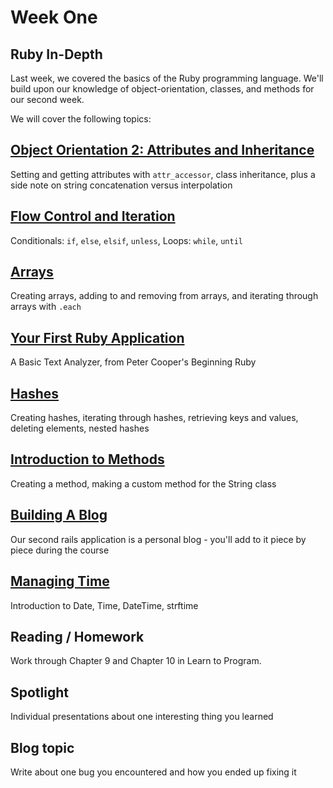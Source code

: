 # Week One

## Ruby In-Depth
Last week, we covered the basics of the Ruby programming language. We'll build upon our knowledge of object-orientation, classes, and methods for our second week.

We will cover the following topics:

## [Object Orientation 2: Attributes and Inheritance](/lessons/02_attributes_inheritance.md)
Setting and getting attributes with `attr_accessor`, class inheritance, plus a side note on string concatenation versus interpolation

## [Flow Control and Iteration](/lessons/02_conditionals_and_loops.md)
Conditionals: `if`, `else`, `elsif`, `unless`, Loops: `while`, `until`

## [Arrays](/lessons/02_arrays.md)
Creating arrays, adding to and removing from arrays, and iterating through arrays with `.each`

## [Your First Ruby Application](/lessons/02_ruby_app.md)
A Basic Text Analyzer, from Peter Cooper's Beginning Ruby

## [Hashes](/lessons/02_hashes.md)
Creating hashes, iterating through hashes, retrieving keys and values, deleting elements, nested hashes

## [Introduction to Methods](/lessons/02_methods.md)
Creating a method, making a custom method for the String class

## [Building A Blog](/lessons/02_blog.md)  
Our second rails application is a personal blog - you'll add to it piece by piece during the course

## [Managing Time](/lessons/02_time.md)
Introduction to Date, Time, DateTime, strftime

## Reading / Homework
Work through Chapter 9 and Chapter 10 in Learn to Program.

## Spotlight
Individual presentations about one interesting thing you learned

## Blog topic
Write about one bug you encountered and how you ended up fixing it